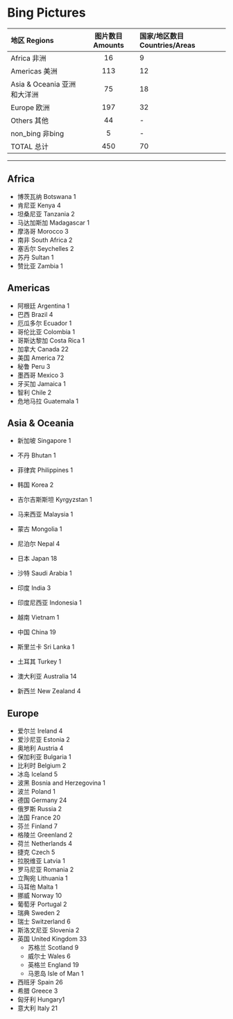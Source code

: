 ﻿# Bing Pictures

|地区 Regions  |图片数目 Amounts  |国家/地区数目 Countries/Areas  |
|:--|:--:|:--|
|Africa 非洲  |16  |9|
|Americas 美洲  |113  |12  |
|Asia & Oceania 亚洲和大洋洲  |75  |18  |
|Europe 欧洲  |197  |32  |
|Others 其他  |44  |-  |
|non_bing  非bing  |5  |-  |
|TOTAL 总计  |450  |70  |


* * *
## Africa

* 博茨瓦纳 Botswana 1
* 肯尼亚 Kenya 4
* 坦桑尼亚 Tanzania 2
* 马达加斯加 Madagascar 1
* 摩洛哥 Morocco 3
* 南非 South Africa 2
* 塞舌尔 Seychelles 2
* 苏丹 Sultan 1
* 赞比亚 Zambia 1

## Americas

* 阿根廷 Argentina 1
* 巴西 Brazil 4
* 厄瓜多尔 Ecuador 1
* 哥伦比亚 Colombia 1
* 哥斯达黎加 Costa Rica 1
* 加拿大 Canada 22
* 美国 America 72
* 秘鲁 Peru 3
* 墨西哥 Mexico 3
* 牙买加 Jamaica 1
* 智利 Chile 2
* 危地马拉 Guatemala 1

## Asia & Oceania

* 新加坡 Singapore 1
* 不丹 Bhutan 1
* 菲律宾 Philippines 1
* 韩国 Korea 2
* 吉尔吉斯斯坦 Kyrgyzstan 1
* 马来西亚 Malaysia 1
* 蒙古 Mongolia 1
* 尼泊尔 Nepal 4
* 日本 Japan 18
* 沙特 Saudi Arabia 1
* 印度 India 3
* 印度尼西亚 Indonesia 1
* 越南 Vietnam 1
* 中国 China 19
* 斯里兰卡 Sri Lanka 1
* 土耳其 Turkey 1

* 澳大利亚 Australia 14
* 新西兰 New Zealand 4

## Europe

* 爱尔兰 Ireland 4
* 爱沙尼亚 Estonia 2
* 奥地利 Austria 4
* 保加利亚 Bulgaria 1
* 比利时 Belgium 2
* 冰岛 Iceland 5
* 波黑 Bosnia and Herzegovina 1
* 波兰 Poland 1
* 德国 Germany 24
* 俄罗斯 Russia 2
* 法国 France 20
* 芬兰 Finland 7
* 格陵兰 Greenland 2
* 荷兰 Netherlands 4
* 捷克 Czech 5
* 拉脱维亚 Latvia 1
* 罗马尼亚 Romania 2
* 立陶宛 Lithuania 1
* 马耳他 Malta 1
* 挪威 Norway 10
* 葡萄牙 Portugal 2
* 瑞典 Sweden 2
* 瑞士 Switzerland 6
* 斯洛文尼亚 Slovenia 2
* 英国 United Kingdom 33
    - 苏格兰 Scotland 9
    - 威尔士 Wales 6
    - 英格兰 England 19
    - 马恩岛 Isle of Man 1
* 西班牙 Spain 26
* 希腊 Greece 3
* 匈牙利 Hungary1
* 意大利 Italy 21














